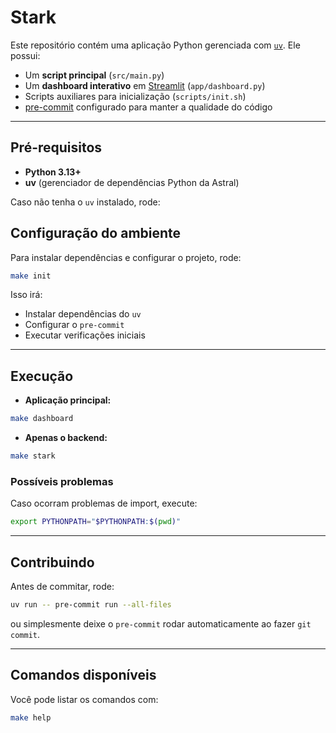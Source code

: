 # Stark

Este repositório contém uma aplicação Python gerenciada com [`uv`](https://docs.astral.sh/uv/).
Ele possui:

* Um **script principal** (`src/main.py`)
* Um **dashboard interativo** em [Streamlit](https://streamlit.io/) (`app/dashboard.py`)
* Scripts auxiliares para inicialização (`scripts/init.sh`)
* [pre-commit](https://pre-commit.com/) configurado para manter a qualidade do código

---

## Pré-requisitos

* **Python 3.13+**
* **uv** (gerenciador de dependências Python da Astral)

Caso não tenha o `uv` instalado, rode:

## Configuração do ambiente

Para instalar dependências e configurar o projeto, rode:

```bash
make init
```

Isso irá:

* Instalar dependências do `uv`
* Configurar o `pre-commit`
* Executar verificações iniciais

---

## Execução

* **Aplicação principal:**

```bash
make dashboard
```

* **Apenas o backend:**

```bash
make stark
```

### Possíveis problemas

Caso ocorram problemas de import, execute:
```bash
export PYTHONPATH="$PYTHONPATH:$(pwd)"
```

---

## Contribuindo

Antes de commitar, rode:

```bash
uv run -- pre-commit run --all-files
```

ou simplesmente deixe o `pre-commit` rodar automaticamente ao fazer `git commit`.

---

## Comandos disponíveis

Você pode listar os comandos com:

```bash
make help
```
